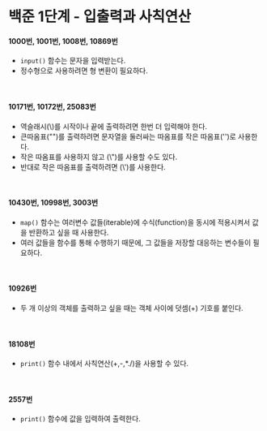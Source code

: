 # 백준 1단계 - 입출력과 사칙연산
#### 1000번, 1001번, 1008번, 10869번
- ```input()``` 함수는 문자을 입력받는다.
- 정수형으로 사용하려면 형 변환이 필요하다.
<br>

#### 10171번, 10172번, 25083번
- 역슬래시(\\)를 시작이나 끝에 출력하려면 한번 더 입력해야 한다.
- 큰따옴표("")를 출력하려면 문자열을 둘러싸는 따옴표를 작은 따옴표('')로 사용한다.
- 작은 따옴표를 사용하지 않고 (\\")를 사용할 수도 있다.
- 반대로 작은 따옴표를 출력하려면 (\\')를 사용한다.
<br>

#### 10430번, 10998번, 3003번
- ```map()``` 함수는 여러변수 값들(iterable)에 수식(function)을 동시에 적용시켜서 값을 반환하고 싶을 때 사용한다.
- 여러 값들을 함수를 통해 수행하기 때문에, 그 값들을 저장할 대응하는 변수들이 필요하다.
<br>

#### 10926번
- 두 개 이상의 객체를 출력하고 싶을 때는 객체 사이에 덧셈(+) 기호를 붙인다.
<br>

#### 18108번
- ```print()``` 함수 내에서 사칙연산(+,-,*./)을 사용할 수 있다.
<br>

#### 2557번
- ```print()``` 함수에 값을 입력하여 출력한다.
